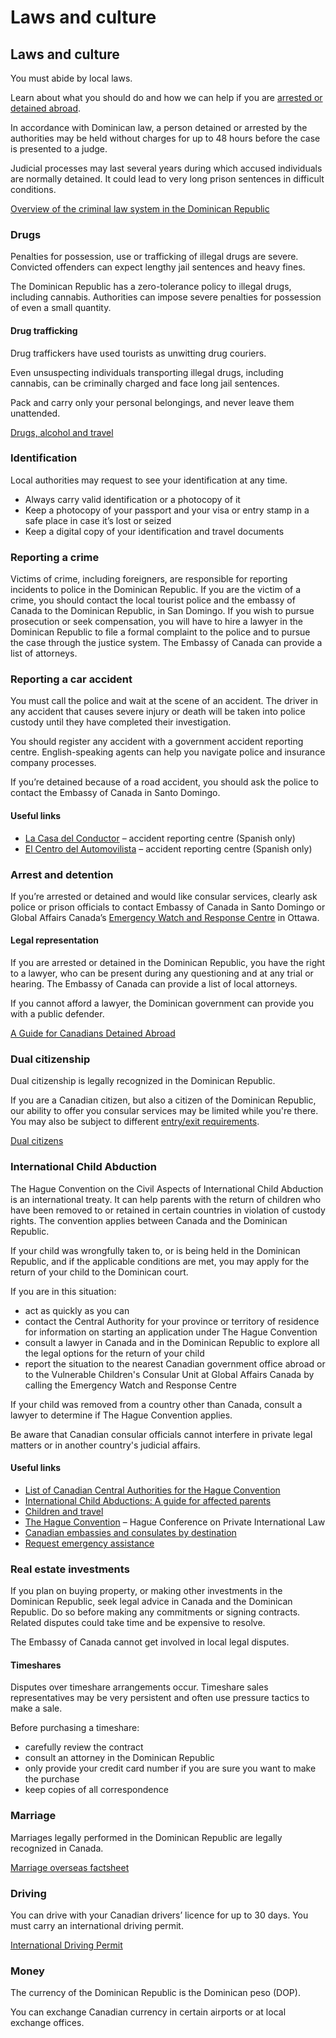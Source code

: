 # Laws and culture

## Laws and culture

You must abide by local laws.

Learn about what you should do and how we can help if you are [arrested or detained abroad](http://travel.gc.ca/assistance/emergency-info/arrest-detention).

In accordance with Dominican law, a person detained or arrested by the authorities may be held without charges for up to 48 hours before the case is presented to a judge.

Judicial processes may last several years during which accused individuals are normally detained. It could lead to very long prison sentences in difficult conditions.

[Overview of the criminal law system in the Dominican Republic](http://travel.gc.ca/travelling/advisories/dominican-republic/criminal-law-system)

### Drugs

Penalties for possession, use or trafficking of illegal drugs are severe. Convicted offenders can expect lengthy jail sentences and heavy fines.

The Dominican Republic has a zero-tolerance policy to illegal drugs, including cannabis. Authorities can impose severe penalties for possession of even a small quantity.

#### Drug trafficking

Drug traffickers have used tourists as unwitting drug couriers.

Even unsuspecting individuals transporting illegal drugs, including cannabis, can be criminally charged and face long jail sentences.

Pack and carry only your personal belongings, and never leave them unattended.

[Drugs, alcohol and travel](https://travel.gc.ca/travelling/health-safety/drugs)

### Identification

Local authorities may request to see your identification at any time.

* Always carry valid identification or a photocopy of it
* Keep a photocopy of your passport and your visa or entry stamp in a safe place in case it’s lost or seized
* Keep a digital copy of your identification and travel documents

### Reporting a crime

Victims of crime, including foreigners, are responsible for reporting incidents to police in the Dominican Republic. If you are the victim of a crime, you should contact the local tourist police and the embassy of Canada to the Dominican Republic, in San Domingo. If you wish to pursue prosecution or seek compensation, you will have to hire a lawyer in the Dominican Republic to file a formal complaint to the police and to pursue the case through the justice system. The Embassy of Canada can provide a list of attorneys.

### Reporting a car accident

You must call the police and wait at the scene of an accident. The driver in any accident that causes severe injury or death will be taken into police custody until they have completed their investigation.

You should register any accident with a government accident reporting centre. English-speaking agents can help you navigate police and insurance company processes.

If you’re detained because of a road accident, you should ask the police to contact the Embassy of Canada in Santo Domingo.

#### Useful links

* [La Casa del Conductor](http://casadelconductor.com.do/) – accident reporting centre (Spanish only)
* [El Centro del Automovilista](https://www.centrodelautomovilista.com/) – accident reporting centre (Spanish only)

### Arrest and detention

If you’re arrested or detained and would like consular services, clearly ask police or prison officials to contact Embassy of Canada in Santo Domingo or Global Affairs Canada’s [Emergency Watch and Response Centre](https://travel.gc.ca/emergency) in Ottawa.

#### Legal representation

If you are arrested or detained in the Dominican Republic, you have the right to a lawyer, who can be present during any questioning and at any trial or hearing. The Embassy of Canada can provide a list of local attorneys.

If you cannot afford a lawyer, the Dominican government can provide you with a public defender.

[A Guide for Canadians Detained Abroad](https://travel.gc.ca/travelling/publications/guide-for-canadians-detained-abroad)

### Dual citizenship

Dual citizenship is legally recognized in the Dominican Republic.

If you are a Canadian citizen, but also a citizen of the Dominican Republic, our ability to offer you consular services may be limited while you're there. You may also be subject to different [entry/exit requirements](#entryexit).

[Dual citizens](http://travel.gc.ca/travelling/documents/dual-citizenship)

### International Child Abduction

The Hague Convention on the Civil Aspects of International Child Abduction is an international treaty. It can help parents with the return of children who have been removed to or retained in certain countries in violation of custody rights. The convention applies between Canada and the Dominican Republic.

If your child was wrongfully taken to, or is being held in the Dominican Republic, and if the applicable conditions are met, you may apply for the return of your child to the Dominican court.

If you are in this situation:

* act as quickly as you can
* contact the Central Authority for your province or territory of residence for information on starting an application under The Hague Convention
* consult a lawyer in Canada and in the Dominican Republic to explore all the legal options for the return of your child
* report the situation to the nearest Canadian government office abroad or to the Vulnerable Children's Consular Unit at Global Affairs Canada by calling the Emergency Watch and Response Centre

If your child was removed from a country other than Canada, consult a lawyer to determine if The Hague Convention applies.

Be aware that Canadian consular officials cannot interfere in private legal matters or in another country's judicial affairs.

#### Useful links

* [List of Canadian Central Authorities for the Hague Convention](https://www.hcch.net/en/states/authorities/details3/?aid=75)
* [International Child Abductions: A guide for affected parents](https://travel.gc.ca/travelling/publications/international-child-abductions)
* [Children and travel](https://travel.gc.ca/travelling/children)
* [The Hague Convention](https://www.hcch.net/en/instruments/conventions/full-text/?cid=24) – Hague Conference on Private International Law
* [Canadian embassies and consulates by destination](https://travel.gc.ca/assistance/embassies-consulates)
* [Request emergency assistance](https://travel.gc.ca/assistance/emergency-assistance?_ga)

### Real estate investments

If you plan on buying property, or making other investments in the Dominican Republic, seek legal advice in Canada and the Dominican Republic. Do so before making any commitments or signing contracts. Related disputes could take time and be expensive to resolve.

The Embassy of Canada cannot get involved in local legal disputes.

#### Timeshares

Disputes over timeshare arrangements occur. Timeshare sales representatives may be very persistent and often use pressure tactics to make a sale.

Before purchasing a timeshare:

* carefully review the contract
* consult an attorney in the Dominican Republic
* only provide your credit card number if you are sure you want to make the purchase
* keep copies of all correspondence

### Marriage

Marriages legally performed in the Dominican Republic are legally recognized in Canada.

[Marriage overseas factsheet](https://travel.gc.ca/travelling/documents/marriage-overseas)

### Driving

You can drive with your Canadian drivers’ licence for up to 30 days. You must carry an international driving permit.

[International Driving Permit](https://travel.gc.ca/travelling/documents/international-driving-permit)

### Money

The currency of the Dominican Republic is the Dominican peso (DOP).

You can exchange Canadian currency in certain airports or at local exchange offices.